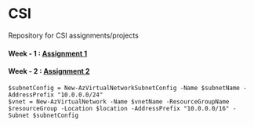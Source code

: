 # CSI
Repository for CSI assignments/projects

#### Week - 1 : [Assignment 1](https://github.com/I-Ishika-012/CSI/blob/main/Week1/Assignment%201.pdf)

#### Week - 2 : [Assignment 2](https://github.com/I-Ishika-012/CSI/blob/main/Week2/Assignment%202.pdf)

```
$subnetConfig = New-AzVirtualNetworkSubnetConfig -Name $subnetName -AddressPrefix "10.0.0.0/24"
$vnet = New-AzVirtualNetwork -Name $vnetName -ResourceGroupName $resourceGroup -Location $location -AddressPrefix "10.0.0.0/16" -Subnet $subnetConfig
```
